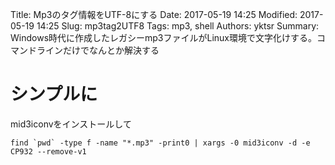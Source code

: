Title: Mp3のタグ情報をUTF-8にする
Date: 2017-05-19 14:25
Modified: 2017-05-19 14:25
Slug: mp3tag2UTF8
Tags: mp3, shell
Authors: yktsr
Summary: Windows時代に作成したレガシーmp3ファイルがLinux環境で文字化けする。コマンドラインだけでなんとか解決する

# シンプルに
mid3iconvをインストールして

	find `pwd` -type f -name "*.mp3" -print0 | xargs -0 mid3iconv -d -e CP932 --remove-v1
